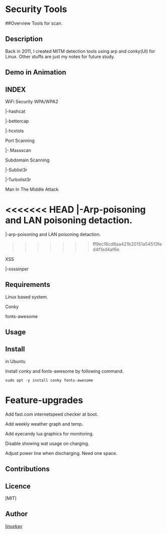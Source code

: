 # Security Tools 

##Overview
Tools for scan.

## Description
Back in 2011, I created MITM detection tools using arp and conky(UI) for Linux. Other stuffs are just my notes for future study.

## Demo in Animation

## INDEX

WiFi Security WPA/WPA2

 |-hashcat

 |-bettercap

 |-hcxtols

Port Scanning

 |- Massscan

Subdomain Scanning

 |-Sublist3r

 |-Turbolist3r

Man In The Middle Attack

<<<<<<< HEAD
 |-Arp-poisoning and LAN poisoning detaction.
=======
 |-arp-poisoning and LAN poisoning detaction.
>>>>>>> ff9ec16cd8aa421b20151a54513fed4f1ed4af6e

XSS 

 |-xsssinper

## Requirements

Linux based system.

Conky

fonts-awesome

## Usage

## Install

in Ubuntu

Install conky and fonts-awesome by following command.

`sudo apt -y install conky fonts-awesome`

# Feature-upgrades

Add fast.com internetspeed checker at boot.

Add weekly weather graph and temp.

Add eyecandy lua graphics for monitoring.

Disable showing wat usage on charging.

Adjust power line when discharging. Need one space.

## Contributions

## Licence

[MIT]

## Author

[linuxkay](https://github.com/linuxkay)
